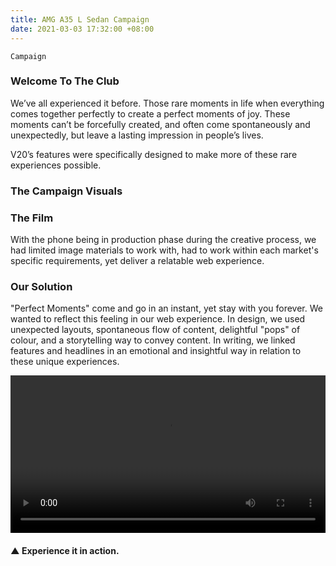 ```yaml
---
title: AMG A35 L Sedan Campaign
date: 2021-03-03 17:32:00 +08:00
---
```


`Campaign`

<h3>Welcome To The Club</h3>
<p>We’ve all experienced it before. Those rare moments in life when everything comes together perfectly to create a perfect moments of joy. These moments can’t be forcefully created, and often come spontaneously and unexpectedly, but leave a lasting impression in people’s lives.</p>

<p>V20’s features were specifically designed to make more of these rare experiences possible.
</p>

<div class="whitespace-xs"></div>

<h3>The Campaign Visuals</h3>

<h3>The Film</h3>

<p>With the phone being in production phase during the creative process, we had limited image materials to work with, had to work within each market's specific requirements, yet deliver a relatable web experience.</p>

<div class="whitespace-xs"></div>

<h3>Our Solution</h3>
<p>"Perfect Moments" come and go in an instant, yet stay with you forever. We wanted to reflect this feeling in our web experience. In design, we used unexpected layouts, spontaneous flow of content, delightful "pops" of colour, and a storytelling way to convey content. In writing, we linked features and headlines in an emotional and insightful way in relation to these unique experiences.</p>

<div class="whitespace-xs"></div>

<p>
<video width="100%"  preload="metadata" controls autoplay loop>
  <source src="https://s3.amazonaws.com/kitmeng.com/img/vivo-V20/VIVO+V20%E9%A2%84%E7%83%AD%E5%8A%A8%E6%95%8808-10+(1).mp4#t=0.00" type="video/mp4">
  Your browser does not support HTML5 video.
</video>
</p>

<h4>▲ Experience it in action.</h4>

<div class="whitespace"></div>